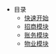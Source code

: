 <!-- docs/_sidebar.md -->

* 目录
  * [快速开始](quickstart.md "快速开始" )
  * [招商模块](leasing.md "招商模块" )
  * [账务模块](accounts.md "账务模块" )
  * [物业模块](property.md "物业模块" )